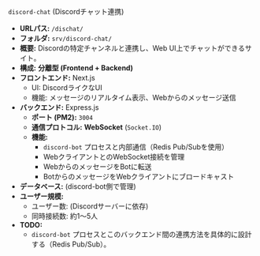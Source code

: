`discord-chat` (Discordチャット連携)

-   **URLパス:** `/dischat/`
-   **フォルダ:** `srv/discord-chat/`
-   **概要:** Discordの特定チャンネルと連携し、Web UI上でチャットができるサイト。
-   **構成:** **分離型 (Frontend + Backend)**
-   **フロントエンド:** Next.js
    -   UI: DiscordライクなUI
    -   機能: メッセージのリアルタイム表示、Webからのメッセージ送信
-   **バックエンド:** Express.js
    -   **ポート (PM2):** `3004`
    -   **通信プロトコル:** **WebSocket** (`Socket.IO`)
    -   **機能:**
        -   `discord-bot` プロセスと内部通信（Redis Pub/Subを使用）
        -   WebクライアントとのWebSocket接続を管理
        -   WebからのメッセージをBotに転送
        -   BotからのメッセージをWebクライアントにブロードキャスト
-   **データベース:** (discord-bot側で管理)
-   **ユーザー規模:**
    -   ユーザー数: (Discordサーバーに依存)
    -   同時接続数: 約1〜5人
-   **TODO:**
    -   `discord-bot` プロセスとこのバックエンド間の連携方法を具体的に設計する（Redis Pub/Sub）。